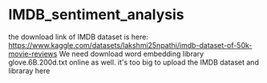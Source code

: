 # IMDB_sentiment_analysis
the download link of IMDB dataset is here: https://www.kaggle.com/datasets/lakshmi25npathi/imdb-dataset-of-50k-movie-reviews
We need download word embedding library glove.6B.200d.txt online as well. 
it's too big to upload the IMDB dataset and libraray here
